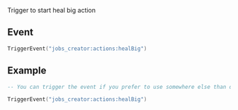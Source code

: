 Trigger to start heal big action

## Event
``` lua
TriggerEvent("jobs_creator:actions:healBig")
```

## Example
``` lua
-- You can trigger the event if you prefer to use somewhere else than default F6 actions menu

TriggerEvent("jobs_creator:actions:healBig")
```